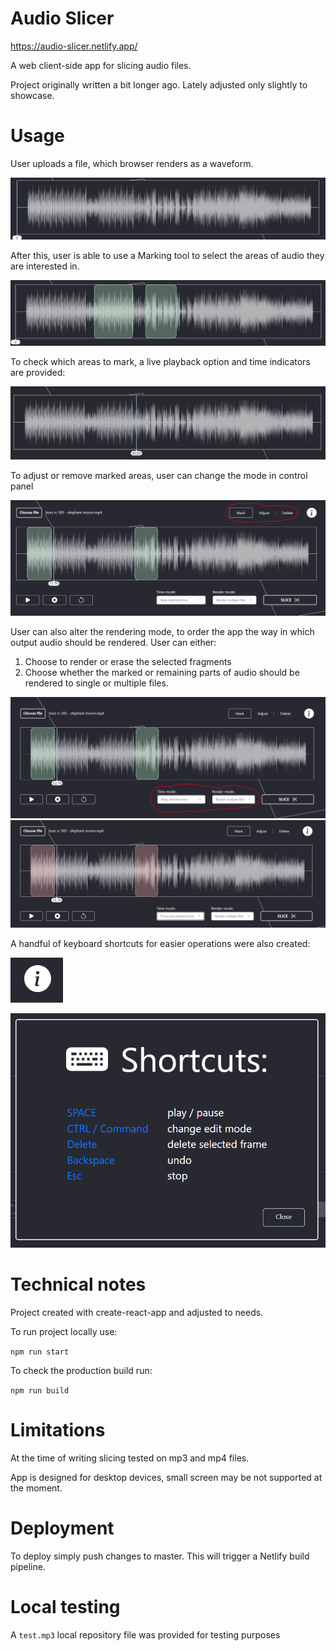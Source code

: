 # Audio Slicer

https://audio-slicer.netlify.app/

A web client-side app for slicing audio files.

Project originally written a bit longer ago. Lately adjusted only slightly to showcase.

# Usage

User uploads a file, which browser renders as a waveform.

![alt text](docs/image-1.png)

After this, user is able to use a Marking tool to select the areas of audio they are interested in.

![alt text](docs/image.png)

To check which areas to mark, a live playback option and time indicators are provided:

![alt text](docs/image-2.png)

To adjust or remove marked areas, user can change the mode in control panel

![alt text](docs/image-3.png)

User can also alter the rendering mode, to order the app the way in which output audio should be rendered. User can either:

1. Choose to render or erase the selected fragments
2. Choose whether the marked or remaining parts of audio should be rendered to single or multiple files.

![alt text](docs/image-4.png)
![alt text](docs/image-5.png)

A handful of keyboard shortcuts for easier operations were also created:

![alt text](docs/image-6.png)

![alt text](docs/image-7.png)

# Technical notes

Project created with create-react-app and adjusted to needs.

To run project locally use:

`npm run start`

To check the production build run:

`npm run build`

# Limitations

At the time of writing slicing tested on mp3 and mp4 files.

App is designed for desktop devices, small screen may be not supported at the moment.

# Deployment

To deploy simply push changes to master. This will trigger a Netlify build pipeline.

# Local testing

A `test.mp3` local repository file was provided for testing purposes
